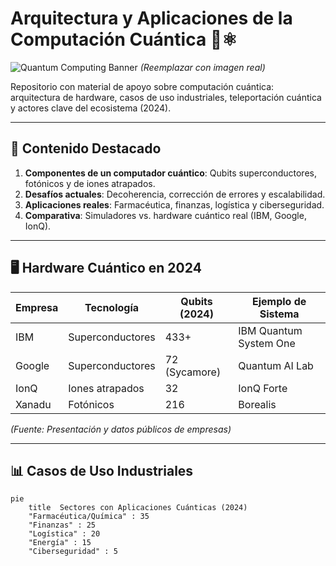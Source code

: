 # Arquitectura y Aplicaciones de la Computación Cuántica 🚀⚛️

![Quantum Computing Banner](https://i.pinimg.com/736x/5e/8e/48/5e8e4888a1b1565bc02a5673905d1ae0.jpg) *(Reemplazar con imagen real)*

Repositorio con material de apoyo sobre computación cuántica: arquitectura de hardware, casos de uso industriales, teleportación cuántica y actores clave del ecosistema (2024).

---

## 🔬 **Contenido Destacado**
1. **Componentes de un computador cuántico**: Qubits superconductores, fotónicos y de iones atrapados.
2. **Desafíos actuales**: Decoherencia, corrección de errores y escalabilidad.
3. **Aplicaciones reales**: Farmacéutica, finanzas, logística y ciberseguridad.
4. **Comparativa**: Simuladores vs. hardware cuántico real (IBM, Google, IonQ).

---

## 🖥️ **Hardware Cuántico en 2024**
| Empresa          | Tecnología          | Qubits (2024) | Ejemplo de Sistema |
|------------------|---------------------|---------------|--------------------|
| IBM              | Superconductores    | 433+          | IBM Quantum System One |
| Google           | Superconductores    | 72 (Sycamore) | Quantum AI Lab     |
| IonQ             | Iones atrapados     | 32            | IonQ Forte         |
| Xanadu           | Fotónicos           | 216           | Borealis           |

*(Fuente: Presentación y datos públicos de empresas)*

---

## 📊 **Casos de Uso Industriales**
```mermaid
pie
    title  Sectores con Aplicaciones Cuánticas (2024)
    "Farmacéutica/Química" : 35
    "Finanzas" : 25
    "Logística" : 20
    "Energía" : 15
    "Ciberseguridad" : 5
